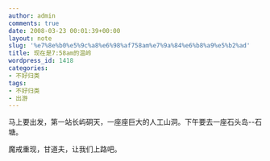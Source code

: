 ```yaml
---
author: admin
comments: true
date: 2008-03-23 00:01:39+00:00
layout: note
slug: '%e7%8e%b0%e5%9c%a8%e6%98%af758am%e7%9a%84%e6%b8%a9%e5%b2%ad'
title: 现在是7:58am的温岭
wordpress_id: 1418
categories:
- 不好归类
tags:
- 不好归类
- 出游
---
```


马上要出发，第一站长屿硐天，一座座巨大的人工山洞。下午要去一座石头岛--石塘。

魔戒重现，甘道夫，让我们上路吧。
